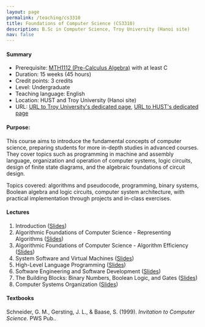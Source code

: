 ```yaml
---
layout: page
permalink: /teaching/cs3310
title: Foundations of Computer Science (CS3310)
description: B.Sc in Computer Science, Troy University (Hanoi site)
nav: false
---
```


<!---
CS3310 - Foundations of Computer Science \
Troy University and Hanoi University of Science and Technology
-->



#### Summary
* Prerequisite: [MTH1112 (Pre-Calculus Algebra)](https://catalog.troy.edu/preview_course_nopop.php?catoid=4&coid=6782) with at least C
* Duration: 15 weeks (45 hours)
* Credit points: 3 credits 
* Level: Undergraduate
* Teaching language: English
* Location: HUST and Troy University (Hanoi site)
* URL: [URL to Troy University's dedicated page](https://catalog.troy.edu/preview_course_nopop.php?catoid=4&coid=5848), [URL to HUST's dedicated page](https://fami.hust.edu.vn/dao-tao/dao-tao-dai-hoc/chuong-trinh-dao-tao-khoa-hoc-may-tinh-dh-troy/)

#### Purpose: 
This course aims to introduce the fundamental concepts of computer science, preparing students for more in-depth studies in advanced courses. They cover topics such as programming in machine and assembly language, organization and operation of computer systems, logic circuits, design of finite state diagrams, and the algebraic foundations of circuit design.

Topics covered: algorithms and pseudocode, programming, binary systems, Boolean algebra and logic circuits, computer system architecture, with practical implementation through projects and in-class exercises.

#### Lectures
1. Introduction ([Slides](https://husteduvn-my.sharepoint.com/:b:/g/personal/trung_luuquang_hust_edu_vn/EYVBlrzIkM5BlVnWMUIIDNMBCzEDBXsFKkgmT9_OxSM6ig?e=GjEdYC))
1. Algorithmic Foundations of Computer Science - Representing Algorithms ([Slides](https://husteduvn-my.sharepoint.com/:b:/g/personal/trung_luuquang_hust_edu_vn/EWIdkFm9Z0lDisAyRer0nhoBxhkc7kdU7XZh3jLuZe9KEA?e=T8YETU))
1. Algorithmic Foundations of Computer Science - Algorithm Efficiency ([Slides](https://husteduvn-my.sharepoint.com/:b:/g/personal/trung_luuquang_hust_edu_vn/ET3sJtwnv7FNrdHI91kN7tgBkCcD7h3aThq4fv66HsWSAg?e=2bE6q9))
1. System Software and Virtual Machines ([Slides](https://husteduvn-my.sharepoint.com/:b:/g/personal/trung_luuquang_hust_edu_vn/Eb38g9u7_MRJpHqaa5ngAnMB9q-NLb_iUUhN-WCPVnlJiw?e=V3zlWP))
1. High-Level Language Programming ([Slides](https://husteduvn-my.sharepoint.com/:b:/g/personal/trung_luuquang_hust_edu_vn/EYO9SWGgB4FOq63gvyZRF3gBN4S9b4NSerq3SXvvCRi2eg?e=bxrAbB))
1. Software Engineering and Software Development ([Slides](https://husteduvn-my.sharepoint.com/:b:/g/personal/trung_luuquang_hust_edu_vn/EfCtqY23lEJJr6vSJtMYTEgB9RcjroVmQAHDUVHqyCRIMA?e=5Edo9s))
1. The Building Blocks: Binary Numbers, Boolean Logic, and Gates ([Slides](https://husteduvn-my.sharepoint.com/:b:/g/personal/trung_luuquang_hust_edu_vn/EW9DRTAw9k9DgAOygtRlZzoBVNHr79sAV1H7D4BYbbIV-A?e=VbE8YQ))
1. Computer Systems Organization ([Slides](https://husteduvn-my.sharepoint.com/:b:/g/personal/trung_luuquang_hust_edu_vn/Ef5bbZu-WdpDkUkOYK9HZrEBXzSi6C9py7hzoQSvfQV6LQ?e=iG3J4g))

#### Textbooks
Schneider, G. M., Gersting, J. L., & Baase, S. (1999). *Invitation to Computer Science*. PWS Pub..







